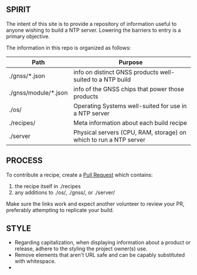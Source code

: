 ## SPIRIT

The intent of this site is to provide a repository of information useful to anyone wishing to build a NTP server. Lowering the barriers to entry is a primary objective.

The information in this repo is organized as follows:

| Path       | Purpose |
| ---------- | --------------- |
| ./gnss/*.json | info on distinct GNSS products well-suited to a NTP build |
| ./gnss/module/*.json | info of the GNSS chips that power those products |
| ./os/      | Operating Systems well-suited for use in a NTP server |
| ./recipes/ | Meta information about each build recipe |
| ./server   | Physical servers (CPU, RAM, storage) on which to run a NTP server |


## PROCESS

To contribute a recipe, create a [Pull Request](https://github.com/BYO-NTP/recipes/pulls) which contains:

1. the recipe itself in ./recipes
2. any additions to ./os/, ./gnss/, or ./server/

Make sure the links work and expect another volunteer to review your PR, preferably attempting to replicate your build.

## STYLE

- Regarding capitalization, when displaying information about a product or release, adhere to the styling the project owner(s) use.
- Remove elements that aren't URL safe and can be capably substituted with whitespace.
- 
